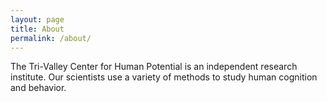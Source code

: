 ```yaml
---
layout: page
title: About
permalink: /about/
---
```


The Tri-Valley Center for Human Potential is an independent research institute.
Our scientists use a variety of methods to study human cognition and behavior.

